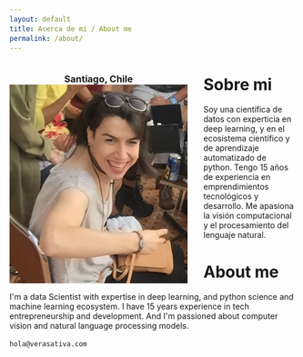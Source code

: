 ```yaml
---
layout: default
title: Acerca de mi / About me
permalink: /about/
---
```

<div style="float: left;margin-right: 2em;">
<h3 style="text-align: center; margin-bottom: 0">Santiago, Chile</h3>
<img src="/assets/img/vera-sativa.png" float="left">
</div>

# Sobre mi 
Soy una científica de datos con experticia en deep learning, y en el ecosistema científico y de aprendizaje automatizado de python. Tengo 15 años de experiencia en emprendimientos tecnológicos y desarrollo. Me apasiona la visión computacional y el procesamiento del lenguaje natural. 

# About me
I'm a data Scientist with expertise in deep learning, and python science and machine learning ecosystem. I have 15 years experience in tech entrepreneurship and development. And I'm passioned about computer vision and natural language processing models.


````hola@verasativa.com````
